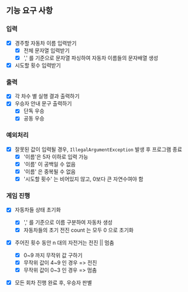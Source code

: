 ## 기능 요구 사항
### 입력
- [x] 경주할 자동차 이름 입력받기
  - [x] 전체 문자열 입력받기
  - [x] ',' 를 기준으로 문자열 파싱하여 자동차 이름들의 문자배열 생성
- [x] 시도할 횟수 입력받기

### 출력
- [x] 각 차수 별 실행 결과 출력하기
- [x] 우승자 안내 문구 출력하기
  - [x] 단독 우승
  - [x] 공동 우승

### 예외처리
- [x] 잘못된 값이 입력될 경우, `IllegalArgumentException` 발생 후 프로그램 종료
    - [x] '이름'은 5자 이하로 입력 가능
    - [x] '이름' 이 공백일 수 없음
    - [x] '이름' 은 중복될 수 없음
    - [x] '시도할 횟수' 는 비어있지 않고, 0보다 큰 자연수여야 함

### 게임 진행
- [x] 자동차들 상태 초기화
  - [x] ',' 를 기준으로 이름 구분하여 자동차 생성
  - [x] 자동차들의 초기 전진 count 는 모두 0 으로 초기화
- [x] 주어진 횟수 동안 n 대의 자전거는 전진 || 멈춤
    - [x] 0~9 까지 무작위 값 구하기
    - [x] 무작위 값이 4~9 인 경우 => 전진
    - [x] 무작위 값이 0~3 인 경우 => 멈춤
- [x] 모든 회차 진행 완료 후, 우승자 판별
  